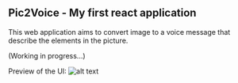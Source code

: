 ## Pic2Voice - My first react application
This web application aims to convert image to a voice message that describe the elements in the picture.

(Working in progress...)

Preview of the UI:
![alt text](./public/preview.png)
